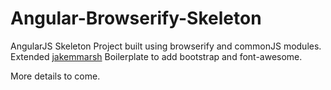 # Angular-Browserify-Skeleton
AngularJS Skeleton Project built using browserify and commonJS modules.
Extended [jakemmarsh](https://github.com/jakemmarsh/angularjs-gulp-browserify-boilerplate) Boilerplate to add bootstrap and font-awesome.

More details to come.